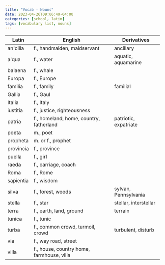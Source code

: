 ```yaml
---
title: "Vocab - Nouns"
date: 2023-04-26T09:06:40-04:00
categories: [school, latin]
tags: [vocabulary list, nouns]
---
```


Latin | English | Derivatives
--- | --- | ---
an'cilla | f., handmaiden, maidservant | ancillary
a'qua | f., water | aquatic, aquamarine
balaena | f., whale |
Europa | f., Europe |
familia | f., family | familial
Gallia | f., Gaul |
Italia | f., Italy |
iustitia | f., justice, righteousness |
patria | f., homeland, home, country, fatherland | patriotic, expatriate
poeta | m., poet |
propheta | m. or f., prophet |
provincia | f., province |
puella | f., girl |
raeda | f., carriage, coach |
Roma | f., Rome |
sapientia | f., wisdom |
silva | f., forest, woods | sylvan, Pennsylvania
stella | f., star | stellar, interstellar
terra | f., earth, land, ground | terrain
tunica | f., tunic |
turba | f., common crowd, turmoil, crowd | turbulent, disturb
via | f., way road, street |
villa | f., house, country home, farmhouse, villa |


